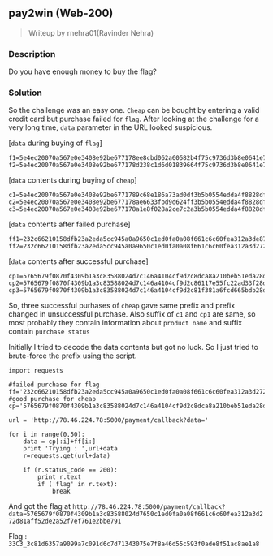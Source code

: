 ## pay2win (Web-200)

> Writeup by rnehra01(Ravinder Nehra)

### Description
Do you have enough money to buy the flag?

### Solution
So the challenge was an easy one. `Cheap` can be bought by entering a valid credit card but purchase failed for `flag`. After looking at the challenge for a very long time, `data` parameter in the URL looked suspicious.

[`data` during buying of `flag`]
```
f1=5e4ec20070a567e0e3408e92be677178ee8cbd062a60582b4f75c9736d3b8e0641e7995bb92506da1ac7f8da5a628e19ae39825a916d8a2f
f2=5e4ec20070a567e0e3408e92be677178d238c1d6d01839664f75c9736d3b8e0641e7995bb92506da1ac7f8da5a628e19ae39825a916d8a2f 
```
[`data` contents during buying of `cheap`]
```
c1=5e4ec20070a567e0e3408e92be6771789c68e186a73ad0df3b5b0554edda4f8828df361f896eb3c3706cda0474915040
c2=5e4ec20070a567e0e3408e92be677178ae6633fbd9d624ff3b5b0554edda4f8828df361f896eb3c3706cda0474915040
c3=5e4ec20070a567e0e3408e92be677178a1e8f028a2ce7c2a3b5b0554edda4f8828df361f896eb3c3706cda0474915040
```
[`data` contents after failed purchase]
```
ff1=232c66210158dfb23a2eda5cc945a0a9650c1ed0fa0a08f661c6c60fea312a3de871eef719f5fde02f7ef761e2bbe791
ff2=232c66210158dfb23a2eda5cc945a0a9650c1ed0fa0a08f661c6c60fea312a3d272d81aff52de2a52f7ef761e2bbe791
```
[`data` contents after successful purchase]
```
cp1=5765679f0870f4309b1a3c83588024d7c146a4104cf9d2c8dca8a210beb51eda28df361f896eb3c3706cda0474915040
cp2=5765679f0870f4309b1a3c83588024d7c146a4104cf9d2c86117e55fc22ad33f28df361f896eb3c3706cda0474915040
cp3=5765679f0870f4309b1a3c83588024d7c146a4104cf9d2c81f381a6fcd665bdb28df361f896eb3c3706cda0474915040
```

So, three successful purhases of `cheap` gave same prefix and prefix changed in unsuccessful purchase.
Also suffix of `c1` and `cp1` are same, so most probably they contain information about `product name` and suffix contain `purchase status` 

Initially I tried to decode the data contents but got no luck.
So I just tried to brute-force the prefix using the script.

```
import requests

#failed purchase for flag
ff='232c66210158dfb23a2eda5cc945a0a9650c1ed0fa0a08f661c6c60fea312a3d272d81aff52de2a52f7ef761e2bbe791'
#good purchase for cheap
cp='5765679f0870f4309b1a3c83588024d7c146a4104cf9d2c8dca8a210beb51eda28df361f896eb3c3706cda0474915040'

url = 'http://78.46.224.78:5000/payment/callback?data='

for i in range(0,50):
	data = cp[:i]+ff[i:]
	print 'Trying : ',url+data
	r=requests.get(url+data)
	
	if (r.status_code == 200):
		print r.text
		if ('flag' in r.text):
			break
```

And got the flag at `http://78.46.224.78:5000/payment/callback?data=5765679f0870f4309b1a3c83588024d7650c1ed0fa0a08f661c6c60fea312a3d272d81aff52de2a52f7ef761e2bbe791`

Flag : `33C3_3c81d6357a9099a7c091d6c7d71343075e7f8a46d55c593f0ade8f51ac8ae1a8`
